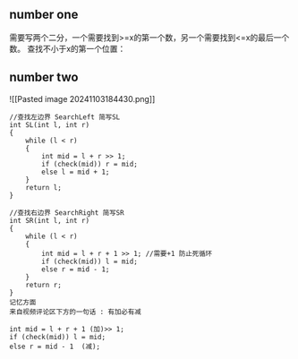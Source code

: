 ## number one
需要写两个二分，一个需要找到>=x的第一个数，另一个需要找到<=x的最后一个数。
查找不小于x的第一个位置：
## number two
![[Pasted image 20241103184430.png]]

~~~
//查找左边界 SearchLeft 简写SL
int SL(int l, int r)
{
    while (l < r)
    {
        int mid = l + r >> 1;
        if (check(mid)) r = mid; 
        else l = mid + 1; 
    }   
    return l;
}

//查找右边界 SearchRight 简写SR 
int SR(int l, int r) 
{
    while (l < r)
    {                   
        int mid = l + r + 1 >> 1; //需要+1 防止死循环
        if (check(mid)) l = mid;
        else r = mid - 1; 
    }
    return r; 
}
记忆方面
来自视频评论区下方的一句话 : 有加必有减

int mid = l + r + 1 (加)>> 1;
if (check(mid)) l = mid;
else r = mid - 1  (减);
~~~